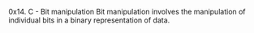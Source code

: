0x14. C - Bit manipulation
Bit manipulation involves the manipulation of individual bits in a binary representation of data.
